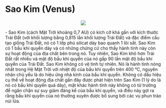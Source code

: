 # Sao Kim (Venus)
<p align="center" width="100%">
    <img src="https://github.com/tienpq-2863/tienpq-2863/assets/95675465/833f441c-1b9a-40fe-9d22-5f3449f95e13">
</p>
- Sao Kim (cách Mặt Trời khoảng 0,7 AU) có kích cỡ khá gần với kích thước Trái Đất (với khối lượng bằng 0,815 lần khối lượng Trái Đất) và đặc điểm cấu tạo giống Trái Đất, nó có 1 lớp phủ silicat dày bao quanh 1 lõi sắt. Sao Kim có 1 bầu khí quyển dày và có những chứng cứ cho thấy hành tinh này còn sự hoạt động của địa chất bên trong nó. Tuy nhiên, Sao Kim khô hơn Trái Đất rất nhiều và mật độ bầu khí quyển của nó gấp 90 lần mật độ bầu khí quyển của Trái Đất. Sao Kim không có vệ tinh tự nhiên. Nó là hành tinh nóng nhất trong Hệ Mặt Trời với nhiệt độ của bầu khí quyển trên 400 °C, nguyên nhân chủ yếu là do hiệu ứng nhà kính của bầu khí quyển. Không có dấu hiệu cụ thể về hoạt động địa chất gần đây được phát hiện trên Sao Kim (1 lý do là nó có bầu khí quyển quá dày), mặt khác hành tinh này không có từ trường để ngăn chặn sự suy giảm đáng kể của bầu khí quyển, và điều này gợi ra rằng bầu khí quyển của nó thường xuyên được bổ sung bởi các vụ phun trào núi lửa.

